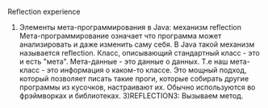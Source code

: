  Reflection experience
 1) Элементы мета-программирования в Java: механизм reflection
    Мета-программирование означает что программа может анализировать и даже изменить саму себя. В Java такой механизм называется reflection. 
    Класс, описывающий стандартный класс - это и есть "мета". Мета-данные - это данные о данных. Т.е наш мета-класс - это информация о каком-то классе.
    Это мощный подход, который позволяет писать такие проги, которые собирать другие программы из кусочков, настраивают их. Обычно используются во фрэймворках и библиотеках.
3)REFLECTION3: Вызываем метод.

